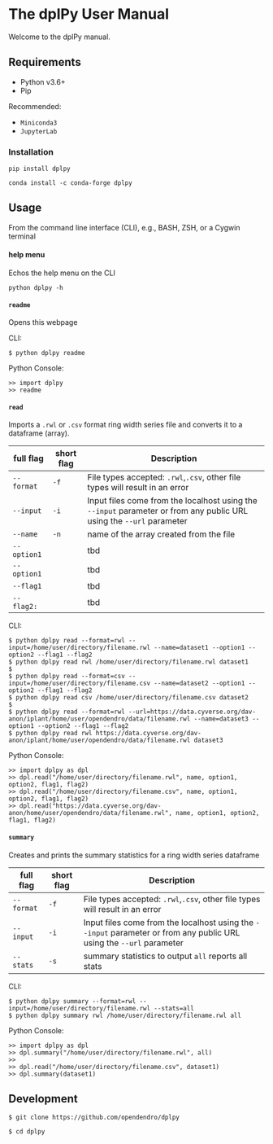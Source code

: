 # The dplPy User Manual

Welcome to the dplPy manual.

## Requirements

* Python v3.6+
* Pip

Recommended:

* `Miniconda3` 
* `JupyterLab`

### Installation

```
pip install dplpy
```

```
conda install -c conda-forge dplpy
```

## Usage

From the command line interface (CLI), e.g., BASH, ZSH, or a Cygwin terminal 

#### help menu

Echos the help menu on the CLI 
```
python dplpy -h
```

#### `readme`

Opens this webpage

CLI:

```
$ python dplpy readme
```

Python Console:

```
>> import dplpy 
>> readme
```

#### `read`

Imports a `.rwl` or `.csv` format ring width series file and converts it to a dataframe (array). 

| full flag | short flag | Description |
|-----------|------------|-------------|
|`--format` | `-f` | File types accepted: `.rwl`,`.csv`, other file types will result in an error |
|`--input` | `-i` | Input files come from the localhost using the `--input` parameter or from any public URL using the `--url` parameter |
|`--name` | `-n` | name of the array created from the file |
|`--option1` | | tbd |
|`--option1` | | tbd |
|`--flag1` | | tbd |
|`--flag2:` | | tbd |

CLI:

```
$ python dplpy read --format=rwl --input=/home/user/directory/filename.rwl --name=dataset1 --option1 --option2 --flag1 --flag2
$ python dplpy read rwl /home/user/directory/filename.rwl dataset1
$
$ python dplpy read --format=csv --input=/home/user/directory/filename.csv --name=dataset2 --option1 --option2 --flag1 --flag2
$ python dplpy read csv /home/user/directory/filename.csv dataset2
$
$ python dplpy read --format=rwl --url=https://data.cyverse.org/dav-anon/iplant/home/user/opendendro/data/filename.rwl --name=dataset3 --option1 --option2 --flag1 --flag2
$ python dplpy read rwl https://data.cyverse.org/dav-anon/iplant/home/user/opendendro/data/filename.rwl dataset3
```

Python Console:

```
>> import dplpy as dpl
>> dpl.read("/home/user/directory/filename.rwl", name, option1, option2, flag1, flag2)
>> dpl.read("/home/user/directory/filename.csv", name, option1, option2, flag1, flag2)
>> dpl.read("https://data.cyverse.org/dav-anon/home/user/opendendro/data/filename.rwl", name, option1, option2, flag1, flag2)
```

#### `summary`

Creates and prints the summary statistics for a ring width series dataframe

| full flag | short flag | Description |
|-----------|------------|-------------|
|`--format` | `-f` | File types accepted: `.rwl`,`.csv`, other file types will result in an error |
|`--input` | `-i` | Input files come from the localhost using the `--input` parameter or from any public URL using the `--url` parameter |
|`--stats` | `-s` | summary statistics to output `all` reports all stats |

CLI:
```
$ python dplpy summary --format=rwl --input=/home/user/directory/filename.rwl --stats=all
$ python dplpy summary rwl /home/user/directory/filename.rwl all
```

Python Console:
```
>> import dplpy as dpl
>> dpl.summary("/home/user/directory/filename.rwl", all)
>>
>> dpl.read("/home/user/directory/filename.csv", dataset1)
>> dpl.summary(dataset1)
```

## Development

```
$ git clone https://github.com/opendendro/dplpy

$ cd dplpy
```
